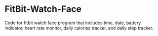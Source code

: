 # FitBit-Watch-Face

Code for fitbit watch face program that includes time, date, battery indicator, heart rate monitor, daily calories tracker, and daily step tracker. 
